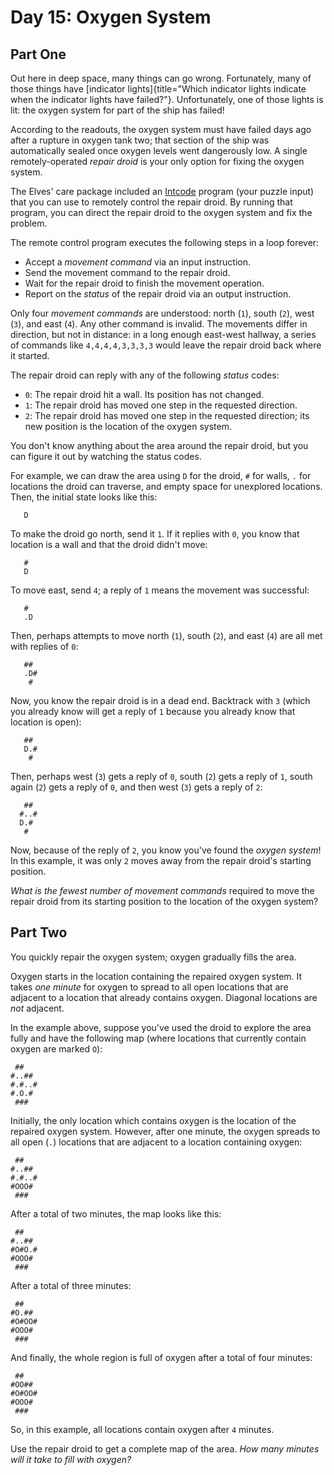 # Day 15: Oxygen System 

## Part One
Out here in deep space, many things can go wrong. Fortunately, many of
those things have [indicator
lights]{title="Which indicator lights indicate when the indicator lights have failed?"}.
Unfortunately, one of those lights is lit: the oxygen system for part of
the ship has failed!

According to the readouts, the oxygen system must have failed days ago
after a rupture in oxygen tank two; that section of the ship was
automatically sealed once oxygen levels went dangerously low. A single
remotely-operated *repair droid* is your only option for fixing the
oxygen system.

The Elves\' care package included an
[Intcode](https://adventofcode.com/2019/day/9) program (your puzzle
input) that you can use to remotely control the repair droid. By running
that program, you can direct the repair droid to the oxygen system and
fix the problem.

The remote control program executes the following steps in a loop
forever:

-   Accept a *movement command* via an input instruction.
-   Send the movement command to the repair droid.
-   Wait for the repair droid to finish the movement operation.
-   Report on the *status* of the repair droid via an output
    instruction.

Only four *movement commands* are understood: north (`1`), south (`2`),
west (`3`), and east (`4`). Any other command is invalid. The movements
differ in direction, but not in distance: in a long enough east-west
hallway, a series of commands like `4,4,4,4,3,3,3,3` would leave the
repair droid back where it started.

The repair droid can reply with any of the following *status* codes:

-   `0`: The repair droid hit a wall. Its position has not changed.
-   `1`: The repair droid has moved one step in the requested direction.
-   `2`: The repair droid has moved one step in the requested direction;
    its new position is the location of the oxygen system.

You don\'t know anything about the area around the repair droid, but you
can figure it out by watching the status codes.

For example, we can draw the area using `D` for the droid, `#` for
walls, `.` for locations the droid can traverse, and empty space for
unexplored locations. Then, the initial state looks like this:

          
          
       D  
          
          

To make the droid go north, send it `1`. If it replies with `0`, you
know that location is a wall and that the droid didn\'t move:

          
       #  
       D  
          
          

To move east, send `4`; a reply of `1` means the movement was
successful:

          
       #  
       .D 
          
          

Then, perhaps attempts to move north (`1`), south (`2`), and east (`4`)
are all met with replies of `0`:

          
       ## 
       .D#
        # 
          

Now, you know the repair droid is in a dead end. Backtrack with `3`
(which you already know will get a reply of `1` because you already know
that location is open):

          
       ## 
       D.#
        # 
          

Then, perhaps west (`3`) gets a reply of `0`, south (`2`) gets a reply
of `1`, south again (`2`) gets a reply of `0`, and then west (`3`) gets
a reply of `2`:

          
       ## 
      #..#
      D.# 
       #  

Now, because of the reply of `2`, you know you\'ve found the *oxygen
system*! In this example, it was only `2` moves away from the repair
droid\'s starting position.

*What is the fewest number of movement commands* required to move the
repair droid from its starting position to the location of the oxygen
system?

## Part Two 

You quickly repair the oxygen system; oxygen gradually fills the area.

Oxygen starts in the location containing the repaired oxygen system. It
takes *one minute* for oxygen to spread to all open locations that are
adjacent to a location that already contains oxygen. Diagonal locations
are *not* adjacent.

In the example above, suppose you\'ve used the droid to explore the area
fully and have the following map (where locations that currently contain
oxygen are marked `O`):

     ##   
    #..## 
    #.#..#
    #.O.# 
     ###  

Initially, the only location which contains oxygen is the location of
the repaired oxygen system. However, after one minute, the oxygen
spreads to all open (`.`) locations that are adjacent to a location
containing oxygen:

     ##   
    #..## 
    #.#..#
    #OOO# 
     ###  

After a total of two minutes, the map looks like this:

     ##   
    #..## 
    #O#O.#
    #OOO# 
     ###  

After a total of three minutes:

     ##   
    #O.## 
    #O#OO#
    #OOO# 
     ###  

And finally, the whole region is full of oxygen after a total of four
minutes:

     ##   
    #OO## 
    #O#OO#
    #OOO# 
     ###  

So, in this example, all locations contain oxygen after `4` minutes.

Use the repair droid to get a complete map of the area. *How many
minutes will it take to fill with oxygen?*
